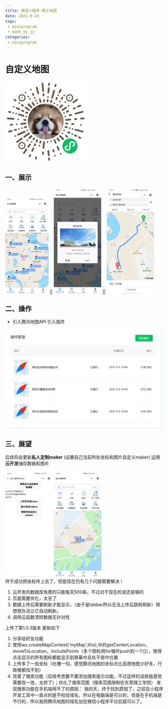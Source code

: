 ```yaml
---
title: 微信小程序-莞工地图
date: 2021-9-19
tags:
 - miniprogram
 - made_by_jy
categories: 
 - miniprogram
---
```

# 				自定义地图
<img src="../../.vuepress/public/jy.jpg"/>

## 一、展示

<img src="../../.vuepress/public/map1.png" style="zoom:30%;" />
||
<img src="../../.vuepress/public/map3.png" style="zoom:33%;" />
||
<img src="../../.vuepress/public/map2.png" style="zoom:33%;" />



## 二、操作

* 引入腾讯地图API  引入插件  

![图片](../../.vuepress/public/map4.png)

## 三、展望

后续将会更新**私人定制maker** (设置自己当前所处坐标和图片自定义maker) 
运用**云开发**储存数据和图片 

<img src="../../.vuepress/public/map6.png" style="zoom:33%;" />
<img src="../../.vuepress/public/map5.png" style="zoom:33%;" />
<br>
终于成功把坐标传上去了，但是现在仍有几个问题需要解决！

1. 云开发的数据库免费的只能每天500条，不过对于现在的说还是够的
2. 页面需要优化，太丑了
3. 数据上传后需要刷新才能显示，（由于是tabbar所以无法上传后跳转刷新）得想想办法让它自动刷新。
4. 调用云函数清除数据无针对性

上传了第1.0.3版本
更新如下
1. 分享给好友功能
2. 使用wx.createMapContext('myMap',this),中的getCenterLocation，moveToLocation，includePoints（多个图标用for循环push到一个[]），使得点击显示的所有图标都能显示到屏幕中且处于居中位置
3. 上传多了一些坐标（吐槽一句，感觉腾讯地图的坐标点比高德地图少好多，行政楼都找不到）
4. 完善了搜索功能（后续考虑要不要添加搜索提示功能，不过这样的话排版感觉需要改一改，太挤了）；优化了搜索范围（搜索范围限制在东莞理工学院）
发现搜索功能在手机端用不了的原因：
我的天，终于找到原因了，之前在小程序开发工具中一直点的是不校验域名，所以在电脑端是可以的，但是在手机端是不行的，所以我把腾讯地图的域名加在微信小程序平台后就可以了。